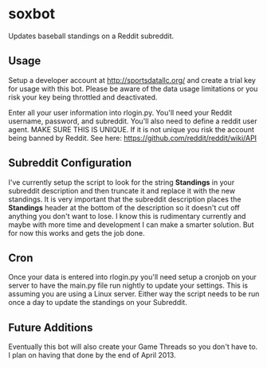 soxbot
======

Updates baseball standings on a Reddit subreddit.

Usage
-----

Setup a developer account at http://sportsdatallc.org/ and create a trial key for usage with this bot. Please be aware of the data usage limitations or you risk your key being throttled and deactivated.

Enter all your user information into rlogin.py. You'll need your Reddit username, password, and subreddit. You'll also need to define a reddit user agent. MAKE SURE THIS IS UNIQUE. If it is not unique you risk the account being banned by Reddit. See here: https://github.com/reddit/reddit/wiki/API

Subreddit Configuration
-------------------------------------------

I've currently setup the script to look for the string **Standings** in your subreddit description and then truncate it and replace it with the new standings. It is very important that the subreddit description places the **Standings** header at the bottom of the description so it doesn't cut off anything you don't want to lose. I know this is rudimentary currently and maybe with more time and development I can make a smarter solution. But for now this works and gets the job done.

Cron
---------
Once your data is entered into rlogin.py you'll need setup a cronjob on your server to have the main.py file run nightly to update your settings. This is assuming you are using a Linux server. Either way the script needs to be run once a day to update the standings on your Subreddit.

Future Additions
-----------------------------

Eventually this bot will also create your Game Threads so you don't have to. I plan on having that done by the end of April 2013.
